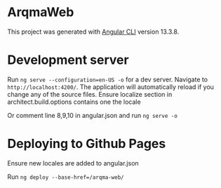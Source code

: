 # ArqmaWeb

This project was generated with [Angular CLI](https://github.com/angular/angular-cli) version 13.3.8.

# Development server

Run `ng serve --configuration=en-US -o` for a dev server. Navigate to `http://localhost:4200/`. The application will automatically reload if you change any of the source files. Ensure localize section in architect.build.options contains one the locale

Or comment line 8,9,10 in angular.json and run `ng serve -o`

# Deploying to Github Pages

Ensure new locales are added to angular.json

Run `ng deploy --base-href=/arqma-web/`

